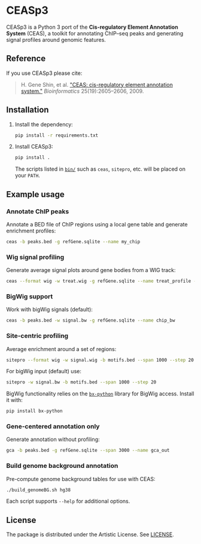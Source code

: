 # CEASp3

CEASp3 is a Python 3 port of the **Cis-regulatory Element Annotation System** (CEAS), a toolkit for annotating ChIP–seq peaks and generating signal profiles around genomic features.

## Reference

If you use CEASp3 please cite:

> H. Gene Shin, et al. ["CEAS: cis-regulatory element annotation system."](https://academic.oup.com/bioinformatics/article/25/19/2605/182052) *Bioinformatics* 25(19):2605–2606, 2009.

## Installation

1. Install the dependency:

   ```bash
   pip install -r requirements.txt
   ```

2. Install CEASp3:

   ```bash
   pip install .
   ```

   The scripts listed in [`bin/`](bin) such as `ceas`, `sitepro`, etc. will be placed on your `PATH`.

## Example usage

### Annotate ChIP peaks

Annotate a BED file of ChIP regions using a local gene table and generate enrichment profiles:

```bash
ceas -b peaks.bed -g refGene.sqlite --name my_chip
```

### Wig signal profiling

Generate average signal plots around gene bodies from a WIG track:

```bash
ceas --format wig -w treat.wig -g refGene.sqlite --name treat_profile --rel-dist 3000 --pf-res 50
```

### BigWig support

Work with bigWig signals (default):

```bash
ceas -b peaks.bed -w signal.bw -g refGene.sqlite --name chip_bw
```

### Site-centric profiling

Average enrichment around a set of regions:

```bash
sitepro --format wig -w signal.wig -b motifs.bed --span 1000 --step 20
```

For bigWig input (default) use:

```bash
sitepro -w signal.bw -b motifs.bed --span 1000 --step 20
```

BigWig functionality relies on the [`bx-python`](https://github.com/bxlab/bx-python)
library for BigWig access. Install it with:

```bash
pip install bx-python
```

### Gene-centered annotation only

Generate annotation without profiling:

```bash
gca -b peaks.bed -g refGene.sqlite --span 3000 --name gca_out
```

### Build genome background annotation

Pre-compute genome background tables for use with CEAS:

```bash
./build_genomeBG.sh hg38
```

Each script supports `--help` for additional options.

## License

The package is distributed under the Artistic License. See [LICENSE](LICENSE).

